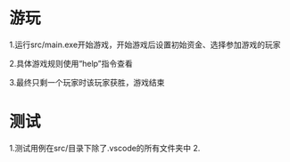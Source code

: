 # 游玩
1.运行src/main.exe开始游戏，开始游戏后设置初始资金、选择参加游戏的玩家

2.具体游戏规则使用“help”指令查看

3.最终只剩一个玩家时该玩家获胜，游戏结束

# 测试
1.测试用例在src/目录下除了.vscode的所有文件夹中
2.
